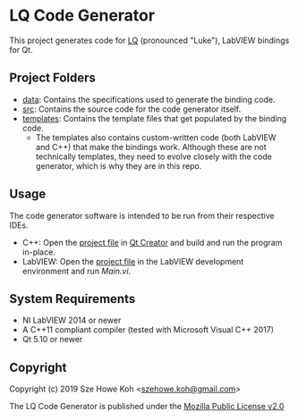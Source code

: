 LQ Code Generator
=================
This project generates code for [LQ](https://github.com/JKSH/LQ-Bindings/)
(pronounced "Luke"), LabVIEW bindings for Qt.


Project Folders
---------------
* [data](data): Contains the specifications used to generate the binding code.
* [src](src): Contains the source code for the code generator itself.
* [templates](templates): Contains the template files that get populated by the
  binding code.
    - The templates also contains custom-written code (both LabVIEW and C++)
      that make the bindings work. Although these are not technically templates,
      they need to evolve closely with the code generator, which is why they are
      in this repo.


Usage
-----
The code generator software is intended to be run from their respective IDEs.

* C++: Open the [project file](src/Cpp/LQ-CodeGen-Cpp.pro) in [Qt Creator](https://doc.qt.io/qtcreator/)
  and build and run the program in-place.
* LabVIEW: Open the [project file](src/LabVIEW/LQ-CodeGen-LabVIEW.lvproj) in
  the LabVIEW development environment and run _Main.vi_.


System Requirements
-------------------
* NI LabVIEW 2014 or newer
* A C++11 compliant compiler (tested with Microsoft Visual C++ 2017)
* Qt 5.10 or newer


Copyright
---------
Copyright (c) 2019 Sze Howe Koh <<szehowe.koh@gmail.com>>

The LQ Code Generator is published under the [Mozilla Public License v2.0](LICENSE.MPLv2)

